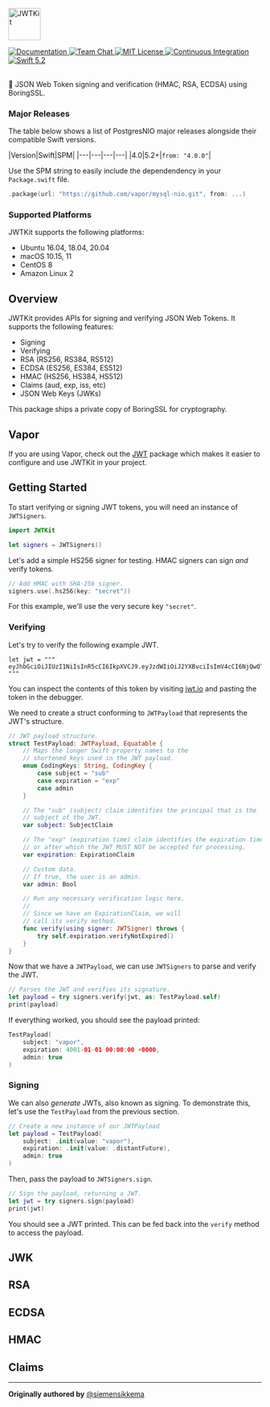 <img 
    src="https://user-images.githubusercontent.com/1342803/59471117-1c77b300-8e08-11e9-838e-441b280855b3.png" 
    height="64" 
    alt="JWTKit"
/>


<a href="https://docs.vapor.codes/4.0/">
    <img src="http://img.shields.io/badge/read_the-docs-2196f3.svg" alt="Documentation">
</a>
<a href="https://discord.gg/vapor">
    <img src="https://img.shields.io/discord/431917998102675485.svg" alt="Team Chat">
</a>
<a href="LICENSE">
    <img src="http://img.shields.io/badge/license-MIT-brightgreen.svg" alt="MIT License">
</a>
<a href="https://github.com/vapor/jwt-kit/actions">
    <img src="https://github.com/vapor/jwt-kit/workflows/test/badge.svg" alt="Continuous Integration">
</a>
<a href="https://swift.org">
    <img src="http://img.shields.io/badge/swift-5.2-brightgreen.svg" alt="Swift 5.2">
</a>
<br>
<br>

🔑 JSON Web Token signing and verification (HMAC, RSA, ECDSA) using BoringSSL.

### Major Releases

The table below shows a list of PostgresNIO major releases alongside their compatible Swift versions. 

|Version|Swift|SPM|
|---|---|---|---|
|4.0|5.2+|`from: "4.0.0"`|

Use the SPM string to easily include the dependendency in your `Package.swift` file.

```swift
.package(url: "https://github.com/vapor/mysql-nio.git", from: ...)
```

### Supported Platforms

JWTKit supports the following platforms:

- Ubuntu 16.04, 18.04, 20.04
- macOS 10.15, 11
- CentOS 8
- Amazon Linux 2

## Overview

JWTKit provides APIs for signing and verifying JSON Web Tokens. It supports the following features:

- Signing
- Verifying
- RSA (RS256, RS384, RS512)
- ECDSA (ES256, ES384, ES512)
- HMAC (HS256, HS384, HS512)
- Claims (aud, exp, iss, etc)
- JSON Web Keys (JWKs)

This package ships a private copy of BoringSSL for cryptography.

## Vapor

If you are using Vapor, check out the [JWT](https://github.com/vapor/jwt) package which makes it easier to configure and use JWTKit in your project.

## Getting Started

To start verifying or signing JWT tokens, you will need an instance of `JWTSigners`. 

```swift
import JWTKit

let signers = JWTSigners()
```

Let's add a simple HS256 signer for testing. HMAC signers can sign _and_ verify tokens. 

```swift
// Add HMAC with SHA-256 signer.
signers.use(.hs256(key: "secret"))
```

For this example, we'll use the very secure key `"secret"`. 

### Verifying

Let's try to verify the following example JWT.

```
let jwt = """
eyJhbGciOiJIUzI1NiIsInR5cCI6IkpXVCJ9.eyJzdWIiOiJ2YXBvciIsImV4cCI6NjQwOTIyMTEyMDAsImFkbWluIjp0cnVlfQ.lS5lpwfRNSZDvpGQk6x5JI1g40gkYCOWqbc3J_ghowo
"""
```

You can inspect the contents of this token by visiting [jwt.io](https://jwt.io) and pasting the token in the debugger. 

We need to create a struct conforming to `JWTPayload` that represents the JWT's structure.

```swift
// JWT payload structure.
struct TestPayload: JWTPayload, Equatable {
    // Maps the longer Swift property names to the
    // shortened keys used in the JWT payload.
    enum CodingKeys: String, CodingKey {
        case subject = "sub"
        case expiration = "exp"
        case admin
    }

    // The "sub" (subject) claim identifies the principal that is the
    // subject of the JWT.
    var subject: SubjectClaim

    // The "exp" (expiration time) claim identifies the expiration time on
    // or after which the JWT MUST NOT be accepted for processing.
    var expiration: ExpirationClaim

    // Custom data.
    // If true, the user is an admin.
    var admin: Bool

    // Run any necessary verification logic here.
    //
    // Since we have an ExpirationClaim, we will
    // call its verify method.
    func verify(using signer: JWTSigner) throws {
        try self.expiration.verifyNotExpired()
    }
}
```

Now that we have a `JWTPayload`, we can use `JWTSigners` to parse and verify the JWT.

```swift
// Parses the JWT and verifies its signature.
let payload = try signers.verify(jwt, as: TestPayload.self)
print(payload)
```

If everything worked, you should see the payload printed:

```swift
TestPayload(
    subject: "vapor", 
    expiration: 4001-01-01 00:00:00 +0000, 
    admin: true
)
```

### Signing

We can also _generate_ JWTs, also known as signing. To demonstrate this, let's use the `TestPayload` from the previous section. 

```swift
// Create a new instance of our JWTPayload
let payload = TestPayload(
    subject: .init(value: "vapor"),
    expiration: .init(value: .distantFuture),
    admin: true
)
```

Then, pass the payload to `JWTSigners.sign`. 

```swift
// Sign the payload, returning a JWT.
let jwt = try signers.sign(payload)
print(jwt)
```

You should see a JWT printed. This can be fed back into the `verify` method to access the payload.

## JWK

## RSA

## ECDSA

## HMAC

## Claims

<hr>

**Originally authored by** [@siemensikkema](http://github.com/siemensikkema)  
